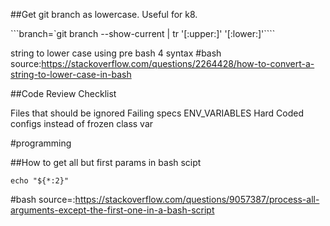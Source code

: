 ##Get git branch as lowercase. Useful for k8. 

```branch=`git branch --show-current | tr '[:upper:]' '[:lower:]'````

string to lower case using pre bash 4 syntax
#bash
source:https://stackoverflow.com/questions/2264428/how-to-convert-a-string-to-lower-case-in-bash



##Code Review Checklist

Files that should be ignored
Failing specs
ENV_VARIABLES
Hard Coded configs instead of frozen class var


#programming


##How to get all but first params in bash scipt

```echo "${*:2}"```

#bash 
source=:https://stackoverflow.com/questions/9057387/process-all-arguments-except-the-first-one-in-a-bash-script
